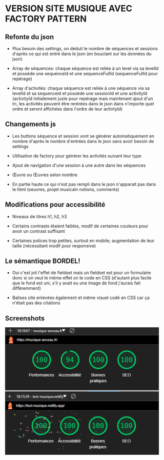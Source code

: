 # VERSION SITE MUSIQUE AVEC FACTORY PATTERN

## Refonte du json

- Plus besoin des settings, on déduit le nombre de séquences et sessions d'après ce qui est entré dans le json (en bouclant sur les données du json)

- Array de séquences: chaque séquence est reliée à un level via sa levelId et possède une sequenceId et une sequenceFullId (sequenceFullId pour repérage)

- Array d'activités: chaque séquence est reliée à une séquence via sa levelId et sa sequenceId et possède une sessionId et une activityId (activityId initialement juste pour repérage mais maintenant ajout d'un tri, les activités peuvent être rentrées dans le json dans n'importe quel ordre et seront affichées dans l'ordre de leur activtyId)

## Changements js

- Les buttons séquence et session vont se générer automatiquement en nombre d'après le nombre d'entrées dans le json sans avoir besoin de settings

- Utilisation de factory pour générer les activités suivant leur type

- Ajout de navigation d'une session à une autre dans les séquences

- Œuvre ou Œuvres selon nombre

- En partie haute ce qui n'est pas rempli dans le json n'apparait pas dans le html (oeuvres, projet musicaln notions, comments)

## Modifications pour accessibilité

- Niveaux de titres h1, h2, h3

- Certains contrasts étaient faibles, modif de certaines couleurs pour avoir un contrast suffisant

- Certaines polices trop petites, surtout en mobile; augmentation de leur taille (nécessitant modif pour responsive)

## Le sémantique BORDEL!

- Oui c'est joli l'effet de fieldset mais un fieldset est pour un formulaire donc si on veut le même effet on le code en CSS (d'autant plus facile que le fond est uni, s'il y avait eu une image de fond j'aurais fait différemment)

- Balises cite enlevées également et même visuel codé en CSS car ça n'était pas des citations

## Screenshots

![original](/assets/doc/original.png)
![refonte](/assets/doc/refonte.png)
